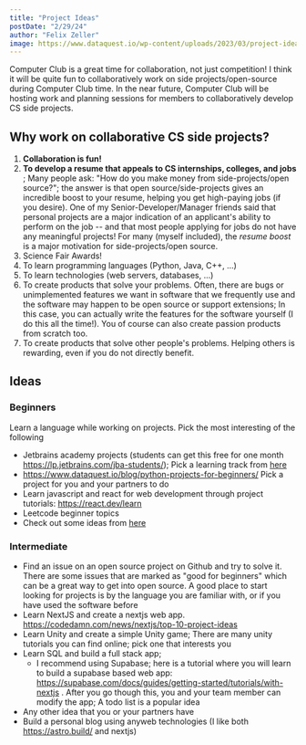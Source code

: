 ```yaml
---
title: "Project Ideas"
postDate: "2/29/24"
author: "Felix Zeller"
image: https://www.dataquest.io/wp-content/uploads/2023/03/project-ideas.png
---
```



Computer Club is a great time for collaboration, not just competition! I think it will be quite fun to collaboratively work on side projects/open-source during Computer Club time. In the near future, Computer Club will be hosting work and planning sessions for members to collaboratively develop CS side projects. 

## Why work on collaborative CS side projects?

1. **Collaboration is fun!**
2. **To develop a resume that appeals to CS internships, colleges, and jobs** ; Many people ask: "How do you make money from side-projects/open source?"; the answer is that open source/side-projects gives an incredible boost to your resume, helping you get high-paying jobs (if you desire). One of my Senior-Developer/Manager friends said that personal projects are a major indication of an applicant's ability to perform on the job -- and that most people applying for jobs do not have any meaningful projects! For many (myself included), the *resume boost* is a major motivation for side-projects/open source.
3. Science Fair Awards!
4. To learn programming languages (Python, Java, C++, ...)
5. To learn technologies (web servers, databases, ...)
6. To create products that solve your problems. Often, there are bugs or unimplemented features we want in software that we frequently use and the software may happen to be open source or support extensions; In this case, you can actually write the features for the software yourself (I do this all the time!). You of course can also create passion products from scratch too. 
7. To create products that solve other people's problems. Helping others is rewarding, even if you do not directly benefit.


## Ideas


### Beginners

Learn a language while working on projects. Pick the most interesting of the following

* Jetbrains academy projects (students can get this free for one month https://lp.jetbrains.com/jba-students/); Pick a learning track from [here](https://academy.jetbrains.com/?_gl=1*1emkdlq*_ga*MTU3NTE0NDc3Mi4xNzA2ODQ1MjY2*_ga_9J976DJZ68*MTcwNzQyMjE4Mi4yLjEuMTcwNzQyMjI5Mi4wLjAuMA..&_ga=2.238049792.1095715852.1707422183-1575144772.1706845266)
* https://www.dataquest.io/blog/python-projects-for-beginners/ Pick a project for you and your partners to do
* Learn javascript and react for web development through project tutorials: https://react.dev/learn
* Leetcode beginner topics
* Check out some ideas from [here](https://www.perplexity.ai/search/Beginner-Programming-Projects-2KIk69tNRSqpkfT9sfhBbw?s=u)

### Intermediate

 - Find an issue on an open source project on Github and try to solve it. There are some issues that are marked as "good for beginners" which can be a great way to get into open source. A good place to start looking for projects is by the language you are familiar with, or if you have used the software before
 - Learn NextJS and create a nextjs web app. https://codedamn.com/news/nextjs/top-10-project-ideas
 - Learn Unity and create a simple Unity game; There are many unity tutorials you can find online; pick one that interests you
 - Learn SQL and build a full stack app; 
     * I recommend using Supabase; here is a tutorial where you will learn to build a supabase based web app: https://supabase.com/docs/guides/getting-started/tutorials/with-nextjs . After you go though this, you and your team member can modify the app; A todo list is a popular idea
 - Any other idea that you or your partners have
 - Build a personal blog using anyweb technologies (I like both https://astro.build/ and nextjs)



